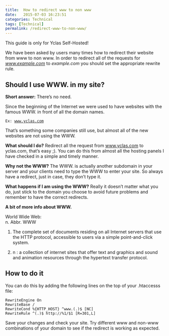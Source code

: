```yaml
---
title:  How to redirect www to non www
date:   2015-07-03 16:23:51
categories: Technical
tags: [Technical]
permalink: /redirect-www-to-non-www/
---
```

<div class="alert alert-warning">
<strong><i class="glyphicon glyphicon-warning-sign"></i> </strong> This guide is only for Yclas Self-Hosted!
</div>

We have been asked by users many times how to redirect their website from www to non www. In order to redirect all of the requests for _www.example.com_ to _example.com_ you should set the appropriate rewrite rule.

## Should I use WWW. in my site?

**Short answer:** There’s no need.

Since the beginning of the Internet we were used to have websites with the famous WWW. in front of all the domain names.

<code>Ex: www.yclas.com</code>

That’s something some companies still use, but almost all of the new websites are not using the WWW.

**What should I do?** Redirect all the request from www.yclas.com to yclas.com, that’s easy ;). You can do this from almost all the hosting panels I have checked in a simple and timely manner.

**Why not the WWW?** The WWW. is actually another subdomain in your server and your clients need to type the WWW to enter your site. So always have a redirect, just in case, they don’t type it.

**What happens if I am using the WWW?** Really it doesn’t matter what you do, just stick to the domain you choose to avoid future problems and remember to have the correct redirects.

**A bit of more info about WWW.**

World Wide Web:<br>
n. Abbr. WWW

1) The complete set of documents residing on all Internet servers that use the HTTP protocol, accessible to users via a simple point-and-click system.

2) n : a collection of internet sites that offer text and graphics and sound and animation resources through the hypertext transfer protocol.

## How to do it

You can do this by adding the following lines on the top of your .htaccesss file:

    RewriteEngine On
    RewriteBase /
    RewriteCond %{HTTP_HOST} ^www.(.)$ [NC]
    RewriteRule ^(.)$ http://%1/$1 [R=301,L]

Save your changes and check your site. Try different www and non-www combinations of your domain to see if the redirect is working as expected.
